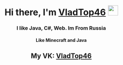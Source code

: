 <h1 align="center">Hi there, I'm <a href="https://github.com/VladTop46" target="_blank">VladTop46</a> 
<img src="https://github.com/blackcater/blackcater/raw/main/images/Hi.gif" height="32"/></h1>
<h3 align="center">I like Java, C#, Web. Im From Russia</h3>
<h4 align="center">Like Minecraft and Java</div>
<h2 align="center">My VK: <a href="https://vk.com/vladtop46">VladTop46</a>
